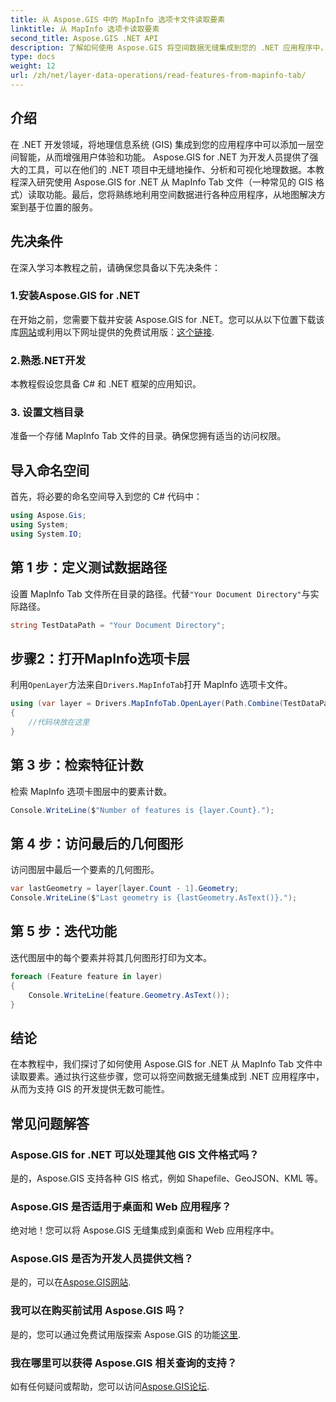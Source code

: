 ```yaml
---
title: 从 Aspose.GIS 中的 MapInfo 选项卡文件读取要素
linktitle: 从 MapInfo 选项卡读取要素
second_title: Aspose.GIS .NET API
description: 了解如何使用 Aspose.GIS 将空间数据无缝集成到您的 .NET 应用程序中，使您能够轻松地从 MapInfo Tab 文件中读取要素。
type: docs
weight: 12
url: /zh/net/layer-data-operations/read-features-from-mapinfo-tab/
---
```

## 介绍
在 .NET 开发领域，将地理信息系统 (GIS) 集成到您的应用程序中可以添加一层空间智能，从而增强用户体验和功能。 Aspose.GIS for .NET 为开发人员提供了强大的工具，可以在他们的 .NET 项目中无缝地操作、分析和可视化地理数据。本教程深入研究使用 Aspose.GIS for .NET 从 MapInfo Tab 文件（一种常见的 GIS 格式）读取功能。最后，您将熟练地利用空间数据进行各种应用程序，从地图解决方案到基于位置的服务。
## 先决条件
在深入学习本教程之前，请确保您具备以下先决条件：
### 1.安装Aspose.GIS for .NET
在开始之前，您需要下载并安装 Aspose.GIS for .NET。您可以从以下位置下载该库[网站](https://releases.aspose.com/gis/net/)或利用以下网址提供的免费试用版：[这个链接](https://releases.aspose.com/).
### 2.熟悉.NET开发
本教程假设您具备 C# 和 .NET 框架的应用知识。
### 3. 设置文档目录
准备一个存储 MapInfo Tab 文件的目录。确保您拥有适当的访问权限。

## 导入命名空间
首先，将必要的命名空间导入到您的 C# 代码中：
```csharp
using Aspose.Gis;
using System;
using System.IO;
```

## 第 1 步：定义测试数据路径
设置 MapInfo Tab 文件所在目录的路径。代替`"Your Document Directory"`与实际路径。
```csharp
string TestDataPath = "Your Document Directory";
```
## 步骤2：打开MapInfo选项卡层
利用`OpenLayer`方法来自`Drivers.MapInfoTab`打开 MapInfo 选项卡文件。
```csharp
using (var layer = Drivers.MapInfoTab.OpenLayer(Path.Combine(TestDataPath, "data.tab")))
{
    //代码块放在这里
}
```
## 第 3 步：检索特征计数
检索 MapInfo 选项卡图层中的要素计数。
```csharp
Console.WriteLine($"Number of features is {layer.Count}.");
```
## 第 4 步：访问最后的几何图形
访问图层中最后一个要素的几何图形。
```csharp
var lastGeometry = layer[layer.Count - 1].Geometry;
Console.WriteLine($"Last geometry is {lastGeometry.AsText()}.");
```
## 第 5 步：迭代功能
迭代图层中的每个要素并将其几何图形打印为文本。
```csharp
foreach (Feature feature in layer)
{
    Console.WriteLine(feature.Geometry.AsText());
}
```

## 结论
在本教程中，我们探讨了如何使用 Aspose.GIS for .NET 从 MapInfo Tab 文件中读取要素。通过执行这些步骤，您可以将空间数据无缝集成到 .NET 应用程序中，从而为支持 GIS 的开发提供无数可能性。
## 常见问题解答
### Aspose.GIS for .NET 可以处理其他 GIS 文件格式吗？
是的，Aspose.GIS 支持各种 GIS 格式，例如 Shapefile、GeoJSON、KML 等。
### Aspose.GIS 是否适用于桌面和 Web 应用程序？
绝对地！您可以将 Aspose.GIS 无缝集成到桌面和 Web 应用程序中。
### Aspose.GIS 是否为开发人员提供文档？
是的，可以在[Aspose.GIS网站](https://reference.aspose.com/gis/net/).
### 我可以在购买前试用 Aspose.GIS 吗？
是的，您可以通过免费试用版探索 Aspose.GIS 的功能[这里](https://releases.aspose.com/).
### 我在哪里可以获得 Aspose.GIS 相关查询的支持？
如有任何疑问或帮助，您可以访问[Aspose.GIS论坛](https://forum.aspose.com/c/gis/33).